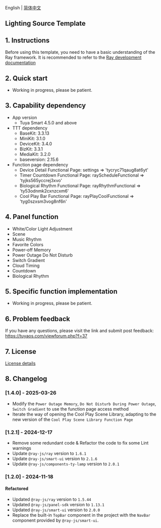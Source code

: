 English[](README.md) | [简体中文](README_zh.md)

## Lighting Source Template

## 1. Instructions

Before using this template, you need to have a basic understanding of the Ray framework. It is recommended to refer to the [Ray development documentation](https://developer.tuya.com/en/miniapp/develop/ray/guide/overview)

## 2. Quick start

- Working in progress, please be patient.

## 3. Capability dependency

- App version
  - Tuya Smart 4.5.0 and above
- TTT dependency
  - BaseKit: 3.3.13
  - MiniKit: 3.1.0
  - DeviceKit: 3.4.0
  - BizKit: 3.3.1
  - MediaKit: 3.2.0
  - baseversion: 2.15.6
- Function page dependency
  - Device Detail Functional Page: settings => 'tycryc71qaug8at6yt'
  - Timer Countdown Functional Page: rayScheduleFunctional => 'tyjks565yccrej3xvo'
  - Biological Rhythm Functional Page: rayRhythmFunctional => 'ty53odnmk2cxnzcxm6'
  - Cool Play Bar Functional Page: rayPlayCoolFunctional => 'tyg0szxsm3vog8nf6n'

## 4. Panel function

- White/Color Light Adjustment
- Scene
- Music Rhythm
- Favorite Colors
- Power-off Memory
- Power Outage Do Not Disturb
- Switch Gradient
- Cloud Timing
- Countdown
- Biological Rhythm

## 5. Specific function implementation

- Working in progress, please be patient.

## 6. Problem feedback

If you have any questions, please visit the link and submit post feedback: https://tuyaos.com/viewforum.php?f=37

## 7. License

[License details](LICENSE)

## 8. Changelog

### [1.4.0] - 2025-03-26

- Modify the `Power Outage Memory`, `Do Not Disturb During Power Outage`, `Switch Gradient` to use the function page access method
- Iterate the way of opening the Cool Play Scene Library, adapting to the new version of the `Cool Play Scene Library Function Page`

### [1.2.1] - 2024-12-17

- Remove some redundant code & Refactor the code to fix some Lint warnings
- Update `@ray-js/ray` version to `1.6.1`
- Update `@ray-js/smart-ui` version to `2.1.6`
- Update `@ray-js/components-ty-lamp` version to `2.0.1`

### [1.2.0] - 2024-11-18

#### Refactored

- Updated `@ray-js/ray` version to `1.5.44`
- Updated `@ray-js/panel-sdk` version to `1.13.1`
- Updated `@ray-js/smart-ui` version to `2.0.0`
- Replace the built-in `TopBar` component in the project with the `NavBar` component provided by `@ray-js/smart-ui`.
